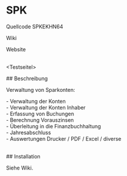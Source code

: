 <h1>SPK
     </h1>
     <p>Quellcode SPKEKHN64
     </p>
     <p>Wiki
     </p>
     <p>Website
     </p>
     <p>
          <br>&lt;Testseitel&gt;
     </p>
     <p>## Beschreibung<br>
     </p>
     <p>Verwaltung von Sparkonten:<br>
     </p>
     <p>- Verwaltung der Konten<br>- Verwaltung der Konten Inhaber<br>- Erfassung von Buchungen<br>- Berechnung Vorauszinsen<br>- &Uuml;berleitung in die Finanzbuchhaltung<br>- Jahresabschluss<br>- Auswertungen
          Drucker / PDF / Excel / diverse<br>
     </p>
     <p>
          <br>## Installation
     </p>
     <p>Siehe Wiki.<br>&nbsp;
     </p>
